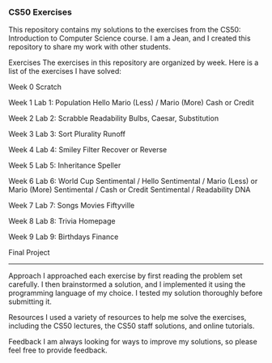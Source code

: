 ### CS50 Exercises

This repository contains my solutions to the exercises from the CS50: Introduction to Computer Science course. I am a Jean, and I created this repository to share my work with other students.

Exercises
The exercises in this repository are organized by week. Here is a list of the exercises I have solved:

Week 0
 Scratch

Week 1
 Lab 1: Population
 Hello
 Mario (Less) / Mario (More)
 Cash or Credit

Week 2
 Lab 2: Scrabble
 Readability
 Bulbs, Caesar, Substitution

Week 3
 Lab 3: Sort
 Plurality
 Runoff

Week 4
 Lab 4: Smiley
 Filter
 Recover or Reverse

Week 5
 Lab 5: Inheritance
 Speller

Week 6
 Lab 6: World Cup
 Sentimental / Hello
 Sentimental / Mario (Less) or Mario (More)
 Sentimental / Cash or Credit
 Sentimental / Readability
 DNA

Week 7
 Lab 7: Songs
 Movies
 Fiftyville

Week 8
 Lab 8: Trivia
 Homepage

Week 9
 Lab 9: Birthdays
 Finance

Final Project
_______________
Approach
I approached each exercise by first reading the problem set carefully. I then brainstormed a solution, and I implemented it using the programming language of my choice. I tested my solution thoroughly before submitting it.

Resources
I used a variety of resources to help me solve the exercises, including the CS50 lectures, the CS50 staff solutions, and online tutorials.

Feedback
I am always looking for ways to improve my solutions, so please feel free to provide feedback.

